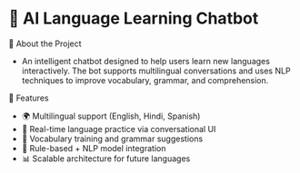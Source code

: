 # 🧠 AI Language Learning Chatbot

📌 About the Project
- An intelligent chatbot designed to help users learn new languages interactively. The bot supports multilingual conversations and uses NLP techniques to improve vocabulary, grammar, and comprehension.

🚀 Features
- 🌍 Multilingual support (English, Hindi, Spanish)
- 💬 Real-time language practice via conversational UI
- 📖 Vocabulary training and grammar suggestions
- 🧠 Rule-based + NLP model integration
- 📊 Scalable architecture for future languages
